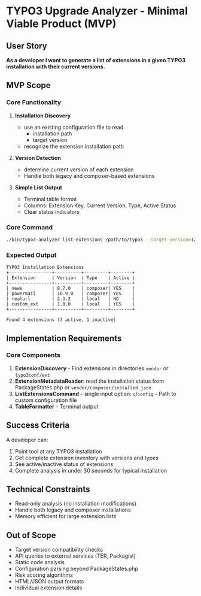 # TYPO3 Upgrade Analyzer - Minimal Viable Product (MVP)

## User Story

**As a developer I want to generate a list of extensions in a given TYPO3 installation with their current versions.**

## MVP Scope

### Core Functionality

1. **Installation Discovery**
   - use an existing configuration file to read
     - installation path
     - target version
   - recognize the extension installation path

2. **Version Detection**
   - determine current version of each extension
   - Handle both legacy and composer-based extensions

3. **Simple List Output**
   - Terminal table format
   - Columns: Extension Key, Current Version, Type, Active Status
   - Clear status indicators

### Core Command
```bash
./bin/typo3-analyzer list-extensions /path/to/typo3 --target-version=12.4
```

### Expected Output
```
TYPO3 Installation Extensions
+----------------+----------+---------+--------+
| Extension      | Version  | Type    | Active |
+----------------+----------+---------+--------+
| news           | 8.7.0    | composer| YES    |
| powermail      | 10.9.0   | composer| YES    |
| realurl        | 2.3.2    | local   | NO     |
| custom_ext     | 1.0.0    | local   | YES    |
+----------------+----------+---------+--------+

Found 4 extensions (3 active, 1 inactive)
```

## Implementation Requirements

### Core Components
1. **ExtensionDiscovery** - Find extensions in directories `vendor` or `typo3conf/ext`
2. **ExtensionMetadataReader**: read the installation status from PackageStates.php or `vendor/composer/installed.json`
3. **ListExtensionsCommand** - single input option: `c`/`config` - Path to custom configuration file
4. **TableFormatter** - Terminal output

## Success Criteria

A developer can:

1. Point tool at any TYPO3 installation
2. Get complete extension inventory with versions and types
3. See active/inactive status of extensions
4. Complete analysis in under 30 seconds for typical installation

## Technical Constraints

- Read-only analysis (no installation modifications)
- Handle both legacy and composer installations
- Memory efficient for large extension lists

## Out of Scope

- Target version compatibility checks
- API queries to external services (TER, Packagist)
- Static code analysis
- Configuration parsing beyond PackageStates.php
- Risk scoring algorithms
- HTML/JSON output formats
- Individual extension details
